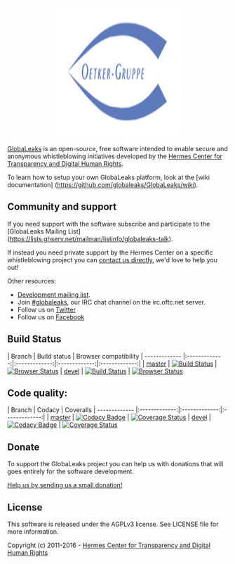 <p align="center">
  <img src="/client/app/logo.png" width="300" height="300">
</p>

[GlobaLeaks](https://www.globaleaks.org/) is an open-source, free software intended to enable secure and anonymous whistleblowing initiatives developed by the [Hermes Center for Transparency and Digital Human Rights](https://www.hermescenter.org/).

To learn how to setup your own GlobaLeaks platform, look at the [wiki documentation] (https://github.com/globaleaks/GlobaLeaks/wiki).

## Community and support
If you need support with the software subscribe and participate to the [GlobaLeaks Mailing List] (https://lists.ghserv.net/mailman/listinfo/globaleaks-talk).

If instead you need private support by the Hermes Center on a specific whistleblowing project you can [contact us directly](https://hermescenter.org/home/about-mission/contacts/), we'd love to help you out!

Other resources:
* [Development mailing list](https://lists.ghserv.net/mailman/listinfo/globaleaks-dev).
* Join [#globaleaks](https://kiwiirc.com/client/irc.oftc.net/?nick=gl-?#globaleaks), our IRC chat channel on the irc.oftc.net server.
* Follow us on [Twitter](https://twitter.com/globaleaks)
* Follow us on [Facebook](https://www.facebook.com/globaleaks)

## Build Status
| Branch | Build status | Browser compatibility
| ------------- |:-------------:|:-------------:|:-------------:|:-------------:|
| [master](https://github.com/globaleaks/GlobaLeaks/tree/master) | [![Build Status](https://travis-ci.org/globaleaks/GlobaLeaks.svg?branch=master)](https://travis-ci.org/globaleaks/GlobaLeaks) | [![Browser Status](https://badges.herokuapp.com/sauce/globaleaks?tag=master&labels=none)](https://saucelabs.com/u/globaleaks)
| [devel](https://github.com/globaleaks/GlobaLeaks/tree/devel) | [![Build Status](https://travis-ci.org/globaleaks/GlobaLeaks.svg?branch=devel)](https://travis-ci.org/globaleaks/GlobaLeaks) | [![Browser Status](https://badges.herokuapp.com/sauce/globaleaks?tag=devel&labels=none)](https://saucelabs.com/u/globaleaks)

## Code quality:
| Branch | Codacy | Coveralls
| ------------- |:-------------:|:-------------:|:-------------:|
| [master](https://github.com/globaleaks/GlobaLeaks/tree/master) | [![Codacy Badge](https://api.codacy.com/project/badge/Grade/829f1847c5794c758e17d6e939cb76f0?branch=master)](https://www.codacy.com/app/GlobaLeaks/GlobaLeaks) | [![Coverage Status](https://coveralls.io/repos/globaleaks/GlobaLeaks/badge.svg?branch=master)](https://coveralls.io/r/globaleaks/GlobaLeaks?branch=master)
| [devel](https://github.com/globaleaks/GlobaLeaks/tree/master) | [![Codacy Badge](https://api.codacy.com/project/badge/Grade/829f1847c5794c758e17d6e939cb76f0?branch=master)](https://www.codacy.com/app/GlobaLeaks/GlobaLeaks) | [![Coverage Status](https://coveralls.io/repos/globaleaks/GlobaLeaks/badge.svg?branch=devel)](https://coveralls.io/r/globaleaks/GlobaLeaks?branch=devel)

## Donate
To support the GlobaLeaks project you can help us with donations that will goes entirely for the software development.

[Help us by sending us a small donation!](https://www.globaleaks.org/donate)

## License
This software is released under the AGPLv3 license. See LICENSE file for more information.

Copyright (c) 2011-2016 - [Hermes Center for Transparency and Digital Human Rights](https://www.hermescenter.org)
